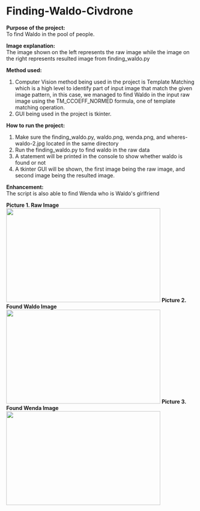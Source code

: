 # Finding-Waldo-Civdrone



<strong>Purpose of the project:</strong><br/>
To find Waldo in the pool of people.

<strong>Image explanation:</strong><br/>
The image shown on the left represents the raw image while the image on the right represents resulted image from finding_waldo.py

<strong>Method used:</strong><br/>
1. Computer Vision method being used in the project is Template Matching which is a high level to identify part of input image that match the given image pattern, in this case, we managed to find Waldo in the input raw image using the TM_CCOEFF_NORMED formula, one of template matching operation.
2. GUI being used in the project is tkinter.

<strong>How to run the project:</strong>
1. Make sure the finding_waldo.py, waldo.png, wenda.png, and wheres-waldo-2.jpg located in the same directory
2. Run the finding_waldo.py to find waldo in the raw data
3. A statement will be printed in the console to show whether waldo is found or not
4. A tkinter GUI will be shown, the first image being the raw image, and second image being the resulted image.

<strong>Enhancement:</strong><br/>
The script is also able to find Wenda who is Waldo's girlfriend

<strong>Picture 1. Raw Image</strong>
<img src="https://github.com/Kevintirta/Finding-Waldo-Civdrone/blob/master/raw_image.png" width="410" height="250">
<strong>Picture 2. Found Waldo Image</strong>
<img src="https://github.com/Kevintirta/Finding-Waldo-Civdrone/blob/master/found_waldo_image.png" width="410" height="250">
<strong>Picture 3. Found Wenda Image</strong>
<img src="https://github.com/Kevintirta/Finding-Waldo-Civdrone/blob/master/found_wenda_image.png" width="410" height="250">

